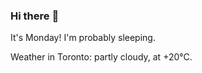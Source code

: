 ### Hi there :wave:

It's Monday! I'm probably sleeping.

Weather in Toronto: partly cloudy, at +20°C.

